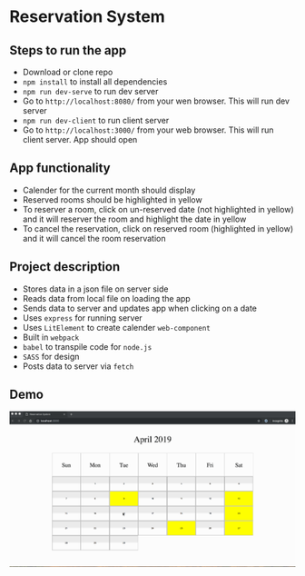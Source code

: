 # Reservation System

## Steps to run the app

* Download or clone repo
* `npm install` to install all dependencies
* `npm run dev-serve` to run dev server
* Go to `http://localhost:8080/` from your wen browser. This will run dev server 
* `npm run dev-client` to run client server
* Go to `http://localhost:3000/` from your web browser. This will run client server. App should open

## App functionality

* Calender for the current month should display
* Reserved rooms should be highlighted in yellow
* To reserver a room, click on un-reserved date (not highlighted in yellow) and it will reserver the room and highlight the date in yellow
* To cancel the reservation, click on reserved room (highlighted in yellow) and it will cancel the room reservation

## Project description

* Stores data in a json file on server side
* Reads data from local file on loading the app
* Sends data to server and updates app when clicking on a date
* Uses `express` for running server
* Uses `LitElement` to create calender `web-component`
* Built in `webpack`
* `babel` to transpile code for `node.js`
* `SASS` for design
* Posts data to server via `fetch`

## Demo
![Reservation System](https://github.com/hardiksf/reservation-system/blob/master/reservation-system.gif)